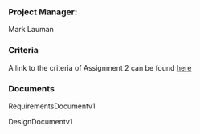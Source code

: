 ### Project Manager: ###
Mark Lauman

### Criteria ###
A link to the criteria of Assignment 2 can be found [here](http://studybuddy-triplethreat.googlecode.com/svn/wiki/criteria/A2/index.html)

### Documents ###
RequirementsDocumentv1

DesignDocumentv1